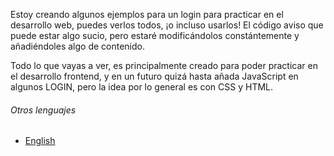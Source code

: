 
Estoy creando algunos ejemplos para un login para practicar en el desarrollo web, puedes verlos todos, ¡o incluso usarlos! El código aviso que puede estar algo sucio, pero estaré modificándolos constántemente y añadiéndoles algo de contenido.

Todo lo que vayas a ver, es principalmente creado para poder practicar en el desarrollo frontend, y en un futuro quizá hasta añada JavaScript en algunos LOGIN, pero la idea por lo general es con CSS y HTML.

###### Otros lenguajes

- [English](./README.md)
